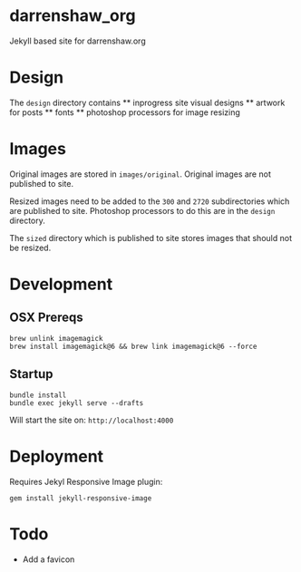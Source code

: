# darrenshaw_org
Jekyll based site for darrenshaw.org

# Design
The `design` directory contains
** inprogress site visual designs
** artwork for posts
** fonts
** photoshop processors for image resizing

# Images
Original images are stored in `images/original`. Original images are not published to site.

Resized images need to be added to the `300` and `2720` subdirectories which are published to site. Photoshop processors to do this are in the `design` directory.

The `sized` directory which is published to site stores images that should not be resized.


# Development
## OSX Prereqs
```
brew unlink imagemagick
brew install imagemagick@6 && brew link imagemagick@6 --force
```
## Startup
```
bundle install
bundle exec jekyll serve --drafts
```

Will start the site on: ``http://localhost:4000``

# Deployment
Requires Jekyl Responsive Image plugin:
```
gem install jekyll-responsive-image
```

# Todo
* Add a favicon
